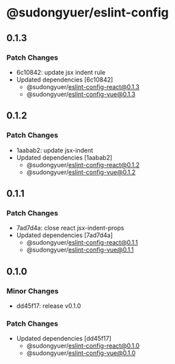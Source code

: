 # @sudongyuer/eslint-config

## 0.1.3

### Patch Changes

- 6c10842: update jsx indent rule
- Updated dependencies [6c10842]
  - @sudongyuer/eslint-config-react@0.1.3
  - @sudongyuer/eslint-config-vue@0.1.3

## 0.1.2

### Patch Changes

- 1aabab2: update jsx-indent
- Updated dependencies [1aabab2]
  - @sudongyuer/eslint-config-react@0.1.2
  - @sudongyuer/eslint-config-vue@0.1.2

## 0.1.1

### Patch Changes

- 7ad7d4a: close react jsx-indent-props
- Updated dependencies [7ad7d4a]
  - @sudongyuer/eslint-config-react@0.1.1
  - @sudongyuer/eslint-config-vue@0.1.1

## 0.1.0

### Minor Changes

- dd45f17: release v0.1.0

### Patch Changes

- Updated dependencies [dd45f17]
  - @sudongyuer/eslint-config-react@0.1.0
  - @sudongyuer/eslint-config-vue@0.1.0
